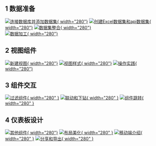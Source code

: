 ## 1 数据准备

[![连接数据库并添加数据集](./img/video/连接数据库并添加数据集.png){ width="280"}](https://www.bilibili.com/video/BV13V4y1P7FB/)
[![创建Excel数据集和api数据集](./img/video/Excel数据集和api数据集.png){ width="280"}](https://www.bilibili.com/video/BV16P4y1Q7zT/)
[![数据集整合](img/video/数据集整合.png){ width="280"}](https://www.bilibili.com/video/BV1fR4y1k7Dt/) </br>
[![数据加工](img/video/数据加工.png){ width="280"}](https://www.bilibili.com/video/BV1uW4y1g7fB/)

## 2 视图组件

[![新建视图](img/video/新建视图.png){ width="280"}](https://www.bilibili.com/video/BV1U84y167oS/)
[![视图样式](img/video/视图样式.png){ width="280"}](https://www.bilibili.com/video/BV1id4y1s7XK/)
[![操作实践](img/video/视图高级配置及实践.png){ width="280"}](https://www.bilibili.com/video/BV1wv4y1R7F4/)

## 3 组件交互

[![过滤组件](img/video/过滤组件.png){ width="280" }](https://www.bilibili.com/video/BV1RG411T7hk/)
[![联动和下钻](img/video/联动和下钻.png){ width="280" }](https://www.bilibili.com/video/BV1sv4y1R7he/)
[![组件跳转](img/video/组件跳转.png){ width="280" }](https://www.bilibili.com/video/BV1Nv4y1R7wH/) </br>

## 4 仪表板设计

[![其他组件](img/video/其他组件.png){ width="280"}](https://www.bilibili.com/video/BV1P84y1r7P7/)
[![布局美化](img/video/布局美化.png){ width="280" }](https://www.bilibili.com/video/BV13V4y1P7gm/)
[![移动端介绍](img/video/移动端介绍.png){ width="280" }](https://www.bilibili.com/video/BV1nR4y1C7KG/)
[![分享和导出](img/video/分享和导出.png){ width="280" }](https://www.bilibili.com/video/BV1U84y16746/)